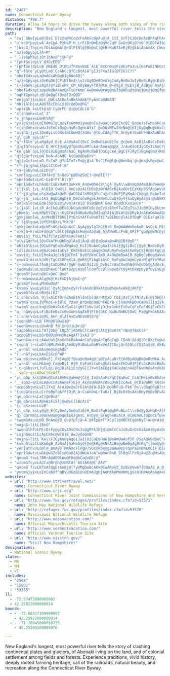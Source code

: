 ```yaml
---
id: "2487"
name: Connecticut River Byway
distance: "498.7"
duration: Allow 14 hours to drive the byway along both sides of the river.
description: "New England's longest, most powerful river tells the story of clashing continental plates and glaciers, of Abenaki living on the land, and of colonial settlement among fields and forests. Experience traditions, vivid history, deeply rooted farming heritage, call of the railroads, natural beauty, and recreation along the Connecticut River Byway."
path:
  - "cw|`Gbw}yLe@|BsC`D]z@a@hCc@zFeAbGc@pAu@jA_ItI_GrF}CzBcDpAcDhAqFhAoAf@sB~AmGhGcBpAcBr@cD|@qEzAy@LkABkHeAgEc@oCGaBJuCj@iBr@gHfEiOtLeAjAi@x@c@lAYrBIzA]zQKzOKfA]lAeAjBeAx@sA\\oIf@uC`AmDBwBZ_FjAwE`B_ARy@HcAImEu@cHq@uIuAcA@sI~@_AAwAWsFmCoLsGiAy@yDaEc@k@y@yAyBgFm@mBoF{T}@{CiCmFcDsFgA_CWy@s@{Ce@eD{Fof@o@cDo@uB}B{EiCwCaHuEmDkBsC{@}C_@mHMyTKuFk@uB?gJx@mEr@{HdB{FnC{@PgF^sHdAmAl@o@j@}@pAyBvDYr@QpA{BhWu@l\\ap@n@uLhAk\\vEoA?iAYy@k@i@q@iEoHaBsAg_@aJwDwAcAS}j@eEyDG}DRoCXqEpAaIjC}EbAsCVwC@iFM{Go@gKeB{LwAyEiAqBw@iC_BcDmCaCKe@a@cDyDsAy@uA_@yAWaGIo@OmCoAgHyEcBwAo@aAi@eBYaEo@mC_MiUsAeDaA{AkH{HeAk@m@QeKmAm]{I}Ag@sBwB_@s@iC{Gy@_BY[o@c@wA[kCFqE^cDd@sD`A}DdBcBxAiF~FqDfCiCzBuPpTwBdCwHdGwGfCcElAwCl@uB\\kCFcWgCwM_EmAO_B@mBj@kK`F_BlAkGdGyj@`d@}AjAuAr@u]fGoBRcPs@wLyAwDs@w]aKya@uJiOwF_MoFoCwA{^sT}AmAcH}GcBiA}E}BqA{@iJyIgCaBiSgLySwPm@k@{@gAi@wAU{AYgGWmBuCeM_@oAc@cAiFsFcDuEy@w@aEoCkGmAqAcAgHqI}@mBUeASmEiAaOOeBi@{BiCyFwBaEuBgC{EmE{@yA_BeEm@eA_As@_B_@eLy@y@MqCs@y@_@_CcBgHuGy@e@oBo@mDWoAPyA`@wAL_CMmCe@eAs@iCaDaD_B}@y@k@eAcCaG_AaAiQaJYq@FmAjCaNyBFuX~B{CMcCe@oOmHuIoJo@a@eA_@mCc@aBg@aGmFqDgCcBi@mCa@gCs@wAq@iKcHsGsBiKyEuBs@kD_A}LsA}C}@cF{C{LoIwOsIcJsDwFwA_A_@y@s@cEsFmAmAqL}ImDaDiC_DqCeEgB_CgDgC_Q{KcOmLcF{C}EyBoEyA_Jq@qFHmBQe@Wk@g@gD{FoAqA}@e@iAS}DUmByDWSmATaH|B}FrAqGsI_A_CsBgF}EmK}AuEsCsG}D{EoEgGgEyGcEiHeCyFaCsDy@eAiC{ByByAkW_N}CgAeB_@eNaBcV_Cor@{Ce\\cB{Ac@kBiAaBuA{HaI}CqBaK_DcGsAqI{AcKsDaLeG}G{BoCQuJ^oCEwHiA{n@qCsCe@}QyF{Ba@aCQqJj@aCGeBe@}EwCiBs@cBe@cBUmEIgGTsEI{T{EkD]gFMci@MqEXqI~AwDf@eDPqF@sH[iB?eLdAiCFkBAoEi@wDgAaGgCsJqAyOmEwGsBqFmBoc@uPw\\iL}F}AmAo@wFeFeDsB_HmD}HmCqL_CeNaAcDDaFz@uALwBGyBq@mAu@a@]wCiD[NwBb@mHlAuJlAiCr@mIrDu@p@cIfJ"
  - "o`xcGfpeyLwA`AsCpA_PzHaP`H_LrFiBr@mEz@qVdJqM`Go@r@Kj@?x@`@lDDfAIb@_@r@eAr@cATyAn@yC`Ci@r@_@fAi@r@yAhAwDfBmGxDcBxAi@`AYdAeArBs@z@u@~A}AlB{@d@wBp@}ErAiCd@e@CwDgA_BO{BB{@NsAZwBv@gKbFiCvAsDdDyEpE_LjLaIzHkBlAuE~AuJ~E_BhBsC`FcAj@u@VeHl@uBd@gFfBo@Dq@?q@_@sBg@yBIc@J}@h@e@f@_ChEm@v@kAfAsAv@gGnCs@PuE`C{DdAoBr@wEr@yCNmAEmCc@mFe@EmBIwOQsCg@kDu@mCcA?iDSaFaByAMgGr@gHNgAd@g@x@yDpC}A^}CE{Dk@wHq@WB}Af@wAX_@PeAz@oAVcGY_Cs@}@KuBK_HDqGlAgBJoIJoCMaA@wCr@eCx@aE|@iBRiDIqBHoCx@yBZgFVsB]mDyAcCo@gGYiE_Ay@?mBd@_Bz@o@P{KlAqId@}FYwAYuIUm@@o@FM@y@T}CRcCDwFQkB`AqAX{O[sEZkJ\\_AEmEXqEv@kKhEuAb@mEFmAGcCk@sB}@yEoD}DyDsT{M_Bu@sBq@kDm@cNqA_JmBsEwAgI[m@MsEkCcDqAuCo@{BWiBFqJdC_CJ}KeAgIBqKRmHq@oS{GkHsBmFmBwMaJmFeDwBeA_SiDuJ}BsF{A]Wg@y@oH}OsFqEmAmCe@m@mBe@}HaDmE[cAu@m@u@[s@yBsBiA_C]e@eBaBwAcAiG}CeK_GcCgAsGcB}@g@iAmA}GwDkKaIsBm@eB@}A_@oC_Ae@IgCe@aDQ}Ba@i@E[@q@Lc@Ne@b@c@\\YV[V_BlA[TmAx@w@d@q@\\}@NcBL_ADuB@eBX}@DiCMcBCiBGuFc@aAKiAMc@EuBSyACk@HeD~@gBReBKuIaAsCe@wHiB_Bi@_LwBmKgC}C_@_D]yBWg@UiAc@iA[kAWkAQ_@Kc@M_A[o@Qo@QUKiA[cA_@s@UOEWE{@Yq@c@w@m@]e@o@w@g@y@Sw@c@s@q@cAk@i@eAo@cBkAeAu@{@i@kAy@]Wu@k@w@k@o@_@q@Y}@UWIc@O}@Sk@UkA]_Cs@mBg@_DeAIEq@Ss@Qk@Ms@E{@IqAE{@DqADyA?k@@oBCcBAe@?WBQCg@AaBEmBOu@ScBYwBWsC]eAK[C_Fo@uAQq@KkASsAUSGqBGILO\\IXKd@]bBGXm@vBk@vB_@`Aa@~@u@x@k@NaBBa@A_@@_@Fo@N[DUJ}@f@o@ZcBh@eAf@i@^g@h@g@t@]p@Wv@Qn@IZcArBOXYd@a@\\]Ha@?y@Cg@Ag@Be@Ly@\\s@d@y@j@mAfA_Aj@eAn@q@`@S^Cd@Fz@@\\Dj@Dn@B^Cp@Er@I\\K^]nA[t@Wt@m@|@SL_An@g@d@QXSh@IXC\\@`@A^CPENM\\Kx@CJ[^[l@q@Ru@H}@Ei@KgDwAsAi@{Ak@uA_@oA[oAYa@G_@EUGw@O_@IeAOyAYaAUo@Ia@EsAGQ?[E_AIu@Sk@KeAKgA[{Ai@oBo@mEmCiAqAoLeRcGsIoAqA{MiL}CsEsAgC{AaDwCmHs@yAgByA_Bg@iAOmKMsAK]Oq@Uu@Yw@a@WS[SYQaAq@wCsB_Aw@i@_@}@o@o@c@e@[m@k@g@SUMg@Qu@KyFk@qD_@_@CyBOuEg@YMaD]{Ck@mCWiCLsA^}Ar@wI|DyFhCuAl@sFpC_GnBsBXwCPqMXwU`AoWd@kAAiBW}@UaA[}Aq@}As@uB}AyFaD}@WuASkAIM?il@|DwB^SBwCr@k@JmNhDoGfBwD~A_CrA{DrC_SnQgG`FiE|ByA`@eEl@iBFsBGsC[iBe@}CkAm]uO_MeFcEuBaHyEsE_EkMeKaHkGqJmH}BuBeLgJcGgC}D_AwGm@iR_C"
  - "}bxcGjfhyLeLfOiAx@mAl@eOlF{Nl@}Bb@uC|@kR~HaBfAeBjB}@lAiAbAmAX_CWwA?cA^q@`@]h@oCtE}@fAmI`G}FpHeBdBqBhAkIdBoAd@iAr@cAfAqItLcG`JwZvg@qJnSm@zB_ArGQfD?rBFrBj@xEDz@ElBa@pIU`C}A`Jq@zEW|DEpEPlKRpEhAdPEpAo@lC_@r@]^g@R{AbAiE|DqCvB_AjAyAzBoAd@oAXmCRO\\sBzBaD`CoDvAgF~AkSvEyMdBwE~@mYzHyAJ_PnQiAdBiBfEmBjD_A`AkDlCoBfC}EtH_EdEaIfD{GdDoA^sJzAaNfEiF~BwCdByEdDyCzAwBp@}G~A}CfAsBjAiBtAiElE}CxDcA~@iAl@wG~BaEfB{DvBwFtEsBx@}HpCmEz@cNpDcBRiEK}ASi@WeAaAcC{EcAcAsAY}BPsBfAyXnTqHdEeA`A}ArBcAz@oAn@yBl@sC`BiAd@sAXiC\\sB@o@Qy@m@m@mA{C{IiBsEm@{@mAw@uA]sA?uNvA_MzCmE|@cD`@i@PqGnG}ErFmHxFqDzCeFpCcCx@YR_@l@Cd@c@d@_Dl@_Aj@}ErBuIrCcDfCaBFaBSqIsDiToHsImCeImBi@EgA@iDp@wMdD_F@qARo@RmUpNmC`AoBR}ADcEWmE{@sF_BkG{BmQcFcDmBaAsACi@UWYCUNqFgDsBu@wHwDwGsDoM{IyAw@iBs@}Em@uM_@u_@D_BIaBU{Ai@yAu@_As@sAyAwEwGcF}FiA_B}@kBoGwPw@yAsAeBqJsJiAu@yB_AoA}@_LoKa@UsAQsD@e[v@aE^aHlAqEdAkCXuAG}AYoQqFsHgB}AQaHuAgIkAyEg@wFU}d@pAid@dBiBLkGdAiDF}BScDaAsBeAaGaEqBkAmPeGyCsAkEaC_FoDoE_EgCmC{DgFuBeDqKwSy@mAmAqAmBsAoCkAsBe@oQu@_PkBcDFsAMmBs@kJoHiGyJo@_BImBH_DEgBq@aEq@}AeAaAaGsCoGsDgA_Ay@_AmCyE}DqJqDsFiBkBkKaJsFuFiAwAaBgDkCwIwCsGyCyIw@sAk@k@qEiBgL}GuHwHgB_E}BkDi@cAwCwHUgBOkB?uArAyI~BoLhAuCjHyLhBmDd@eBNoBBkAYgBYc@mVg\\uAwAkGiFiBkAaM{F{ByAuE{DiAq@iAc@oDMaBPcCx@aI~DiAXeOq@wGdAmG?}BSyBq@_Dm@oJe@{q@oH{JkBaIyB}BWoMg@qASaDkAoASsAE}FRyCI}AQeAQuEeBkBa@oDg@{DSsACi@DiAp@iDhD}AlByCpGy@rAoBrAwCrAmFx@mFRcDQqIaA}BGqEFyF~@}AEaAe@gA_AcT}VeAs@iAg@sC_@qA_@aBsAkNmPi\\e_@k`@_e@ix@_~@"
  - "az}eGpyayL}A~M"
  - "_}}eGphbyLiDt]bAx@^j@H`@"
  - "{phfGn|dyLV`@fGzEDB"
  - "{phfGn|dyLuB`@mEdB_DtBqJfFmGvBaE`AiE`BcCn@u@Fi@EsPaIuL{GaPuEiNkGcS{@mD]sC_@eb@cJ}Fs@q[_C_C]qEkA}e@cPcEgAgEs@aFg@wJ]mD?yDf@aSjDgBLmCUaNyEqPgF{DeBaFmDsCaCeL_NcD{CqDgCuDqB{E_Ba^{EmJqBcCoAsEkEwAaAoRmHeM_E_DSkKDmDSqBY{Bk@{J_EwAUiCK_CR{HxAkt@nJ{CVyC?kr@{K"
  - "qf~fGte`yLy@tLe@`CcAbCcBfCcBtA{A^gIJiFKaZ{G{@F}GlC??"
  - "ohefGdxayLa@mAGsAh@gKIgBWcAB["
  - "az}eGpyayLiQeBqDK{CPiNfBeA\\uJzAgBDeEQmAYgCmAyBeBmJwIyBeBiBy@sBi@sBSsJSe[yAoP_@gE?sTj@wEXmAPyATiElA}GdCw@XcA\\aA^e@P{DjAuBhA_BpAsAzA"
  - "{~}eGnkcyLsAgA}@YiB]oM?_CM_AQyBHyFfD}@tA_@~@SjA_@zEYjB_AdBy@`AyAj@gG`AsDPcBM_MiC{AUmAIoANmGrBuBXmFFuDg@wGqCcB{@oA_AcBm@}BSmPI{@MeDgAeCeBsFaKyAyBsCsBcD_ByBUsBIcEaAaFPiB[wFaBsBMoBx@}BxA_AdA_@f@mBrEiBnDy@bAyDfD}E~BaBfAiD~CkJtJ_EfJmAzBwBxEiA`BcKxESBiFzBsIdE"
  - "ohefGdxayLs@p@k@bAkAzBKTs@rAm@`Aw@nAw@rAg@n@]b@ORu@t@u@j@s@j@q@f@g@`@wF|BaGdBmRfEwElA{DnAs@VyBp@sAPi@Cm@GiBk@m@AmBLqAv@mIhM}@lBcB~G[|AWdCClBVxAvAzETv@\\|@"
  - "ughfGpdeyLz@t@x@gCf@y@lDzQ@D"
  - "ee|gGf}{xLWvC_@dCsAtDoAnBkAhAmEfFyAvCa@dBAN"
  - "mhliGlbjxLA@OfBcCbGi@|Bc@dDe@hG"
  - "wpliGh_kxLEt@i@`Cy@rFU`@i@pC@LiA`G"
  - "c{ihGnhxxLoC`J"
  - "s_jhGpsxxLkHhVA@"
  - "yx|gGja}xLqEb@mG]gCg@yTsGmWmIyHeBu[uJwGaCcBSgEKcB[_Bo@eJsFwMaGkCaBiDgCyAy@_Bc@cBGaFLqGVaBRgHxAuMrF}A`@cBPeBEcBQ_MuB_Bg@{DkB{DmA_E}AaQuEoK_AsLmBwELeJ_AgGeAaHoBkCSwAFyDdBsGjBwARwACcIoCmDe@cBs@_B}@gDgDoEaGmAaAwAk@aOaDyCkBuBcA"
  - "c{ihGnhxxLwHaJiEoCiBy@uHyBcQgHeAYiC_@aDQaMEwJHeNx@{HI}Gy@qBe@kHaCoIkD}B[uADgAT_Ah@_At@sAlBeP`\\yArBmCxCcDnCyAbAiB`A}BdAwl@bQs@L_DDgD_@}D{Aad@gXyAsA}@yAi@sAm@gCIeBAmAJ{C~AoPLqDE_DImAUsBm@sC}AcE_Xkk@wCiFsD_G{O}UqCeDsDoCeJ}EwL}GqJ_FoRgLmB{@aFyA}ZuGuF_BuF}BsScKwFkBoB_@cFm@oNyB{Ge@aL\\}Gd@sEn@gEdAsFlBsNdGkObGkKpBw@XmAj@iDxCeBt@kIdCy@@eAIcDqAaBgAuAyAiBeCeAuCiDuNw@cBYUaBkAgCaAy@QuMsAmBk@iBgAqHeH}GaHy@eA_BuCmEgJwCmDkFaFkA}@gGaDmDgCsEeEyAaBsAwB_A}BqEaV_AaEsAmEeA}AwF{DaBs@_AMoB?sD^sDz@oPzGs@TyCXmTt@gJl@_Xh@qG@cN_@_BK_ASsBy@{GiE{^sVgBaByDsEkMgNcEoDiBeAkWaL_BmAmHuHiAy@aAe@gEsAq@_@o@e@sEiHy@}@_Bv@_B`@_KfBgCT{FK"
  - "aijhG|jyxL}DoByLsCoRsImCUwHQ{XdAo`@tEuCdAgTfK_Ar@yElEwEhFmBxAuBhAc@`@]j@a@jBCnDEx@Or@y@vAgBhB{AjCcAfCy@xCoAxC{MnReAdAkAx@uBz@_KdA{GtBgCj@mRrAsBA}Bq@wH{DwHkE}DmCuLiJuA]sAAkIzByBnAoNhNmC`DoAr@oDjAaDf@uEJkDGuA_@wAw@cIuGmBmAiBi@wEg@_AYe@k@wBcFo@}@eAs@uFsAo@gAi@cBiBod@a@_D}@yCyAaCkF_GiA_AgM{HsA_@cC_@qYsCos@VgCLkL`BiDDyBYsDmAyC_CaHiJ}BcBqAa@aCK}FXcCDmTy@iDWsAa@c@_@eBmBwDyCcAgAcGgKwFyKaLwQmC{E{GgOeGiKgAqCiAuEsDiZYoBi@eBiA_B{CeDcR_]}AsBiAeAsBiAiA[qBIeUtBkIGoFk@wARiC|@sBHyB]yFwCkCk@uAGcB^aHlC_@DsA?mDk@uAJeEz@eBTuMn@cJvAkIzBq@HuBCcH_@yAm@{B_B{As@_Bc@yYwFsRsEmAe@kEyCqGgD_Be@gEw@cBMkPk@aHGmDSkAQuG{BaJ_GyDmB}Ak@kN}Cu@w@i@y@SeAIgAV{CpAgJL}CHiMMmBDMKqAo@aCw@cBeBmB_XiQ}@aA}AmCo@_Bs@aD_@_EE_FPuHVmDh@sDRk@jAuCrAkCc@sAwDiTi@y@"
  - "gl`gGh_ayLcA^"
  - "qf~fGte`yLaHgAyU_EcE_AaDyAoC{BcC_DmBwDiAoD}Ie_@c@eA_AsD}AsDcCiEmEyFqo@sq@iC_CiBmAqEuBmD}@}B_@ujAeL}Do@_DaAwCwAgBoA{g@kc@{UcTcWkWyBgBqBiAeBo@eEk@mqAmKyDm@qFaBmDeBoD}B_]yTah@k`@qBmAwB}@{p@iPyBqAaF}D_BeAw|@i^aJaEo@k@y@}AoPgn@cAmBsEcHcT{ZYq@sDaC}SmJmIyC]WHyAYSQJCPKhAJd@eAbBiAtAwExFi@~@St@c@jDQpCObEB`GGv@yCnJcA`EoBdK_@dAk@r@yL`KsFbDqB~@u@DsE{@aHy@uBOaDBaCFaL~AkAj@s@`AcApC{AtGqCnOo@pEy@jHi@|FiAbQsA|Ke@xIIlD?xAX`HD`FU~FsAnReBxXa@jEkAtISlCOlFUfDs@`GoApD_A`BcApAsBxAmLxF{ChBe@d@"
  - "g}gfGfseyLuG`D_HrC{@x@y@f@aUhLmMrLkA~AeAx@q@X_JrAuKSoEJyGXyIzAoC?gCi@aAc@wHaFgCy@kWmDsEQ_O?iCRuQdE{\\lGcCV}D?wBL}Bz@{@p@UQs@M_@@qGrDsD|A_Cn@s@D}@I_@O_Au@oDsGcAkCm@_CUuBEuMi@yISaCo@kBkBaCaAq@uQiE_BIqDa@cDDuNfBcClAuMdKsAf@eALqIaAaBa@eG_E{C_ByEyAiO_D_OaCaEYaBDcBRaG`BqNdAyBl@wG~B_BXe^vAaEh@}DdA_BJcBYyAs@oAwAs@mAYmAY_DHuD^kBv@aCxBsF`@sBLkDYgDc@gBiBgFsD_IcAaBaF_GeDgG_@e@cA_AyAo@}BKcHv@kKNaBRcHdCgHp@_CC_G{@uAEuAJ}B`@kE~AyF~AqI`BwF|AyDl@uED_Gm@}BEoCJ}Dl@aDRqBEwAMsDw@qAg@iKeG}Bu@oAKsA?oARqH`C}Cn@oALaDDiCOsBi@oB}@mDsCgFmDkASaCLy@oDm@eBqE{ImAmDS}AOqGx@}Ez@{B|@sAxAyApAs@jCe@tJy@nA_@|CqA"
  - "kn`gGh`ayL}@}Di@iBg@sAsAaC_AgAmRcNaD}DoCgCeA_BgC{F}AyC}@qAq@a@}KmDoJsDiDkBcFiDmDsBkDqA}Be@{BSkDGgDXgLtAiDP}F@k\\aB_CU{FuA_DmAaE{BgNgJaEqDs@u@yCkEkLeT_AqAo@k@sCaAaHQsB_@yA{@yPgNmAy@eIaAmAk@uBmBmAq@{Bi@uAKiDFcDl@iIxC}MdGqBrAoDdD}HpLmAvAuHzF{C`B{B~@gMrCgGdEa]bSgClA{C^cCAqCc@kCmA{BaBkIsIgKaKiAy@yBeAiCk@cCGerA`AcGNqEf@oMfDyD~AyAjA_BxBgAzBWz@c@nB}AhLq@lDwAjCsAtAgCxAaAXcBP_RWqWh@eEf@uWtE_BRcBBcBMkW}EyDiAyAw@gDgCuCsDmR{ZuEiHqAyAqAmAyAaAuEeAsGwD}Au@cB_@qHi@cEIiECcE\\gE`@oQfCcB^cCv@cJfBaGfB"
  - "qj{gGrfzxLoN`NoA~AcAdB_AtCm@dDaBnV"
  - "qj{gGrfzxLmD_EcCoB_@?cATmIrEm@j@iA`BsC|Fo@l@e@NeHAq`@s@oa@sBgx@wC_DSqL{BkNmB_L_DcBQyDGgEk@aH{BkJ}BuAEwDT{Ik@wIkAgHuAqIqDyC{@{F_AwIk@kGaBoB]iAF}E|AcFrCcDp@}ALmJIqj@gAsA[eA_AcCkFmA{De@s@m@c@oCmAmExBcAVk@?gAQyBu@gH}C}CyB"
  - "{f~jG|ghwL}ApCcCtDeF|E"
  - "cu~jGbyhwLcEzD?@"
  - "synlGzpuvLCXHfAr@`B~DdG^p@Bh@SdC?~@n@lE??"
  - "epnlGdwtvLmC~GiB~FY`B[rD"
  - "epnlGdwtvLhAaBrCsBxQaKtQuHxA_An@w@hA{B\\gA`@yA\\wBn@qOdAmQJGPeAe@e@}@sAUm@i@yBqGiu@YaC{@wEqDgKyD}HsAyFo@wBgIqNi@kAc@iBIw@EgCCsGr@}OEeCY_CeAuFkJqb@}@sGOuBUmG?qG~@aj@AcCIiCYwDy@qEi@{BoAqDwA{C}FyHu@yA}D}M_AgBwF_JcAkAc@Yi@S_HmAaBKyDG}E_AsAKmIx@eIjBuA?cAm@"
  - "i{jkGl_}vL_AlD{@`Cw@jJ_@nCs@zA{CbDc@z@YdASrBiAvOOrEEzKOpBSfAqGnVuBnHaIrVyAhEwCnH_@pAU~AKrCChMNrBn@fFEpAYlB?f@TxH"
  - "{f~jG|ghwLoSyXw@wAk@eB_@aCGkA?eMOkDYuCu@cDiBoF}EyMqAcCk@q@_BgAeIaE}NaLuFeFqMwMwBcBsBaAcFeBsASoBEi@@}GbBcBD}FOsADsUdD}FBaGTwUmA}Ba@s[yN}@k@o@i@eA}AaHoLeMcSyCaEyCkDyOuMuMmMsBcAcA]oAWcEY{By@{A}AmEcHiBwDwCmMqBaLuD}Xu@aE}@yCeAyBcA{AeAcAwAy@uRsFeGuByEmCaImF"
  - "g{~jG`_iwLcIkS_BqDqBgD{B_DmCoCwHgGkJeNeCuCwQ}OyV{SaDyByAs@ar@aNkKkAsKg@_HsAcBMgE@qK~@cBFmHBiBCcBO}DcAuL}FcG]qDo@eSmI_B_@cBMum@_CuN}@cB?iEPcPlAcBRaKvBoUtHe^nMc@BgI|B"
  - "omlkGlocwLEdA]d@{Bz@iAv@}ArBiB`Di@dBmA`Ge@`Bc@dCKx@i@|K"
  - "i{jkGl_}vLiB_AcCk@u@EkBJkCp@cNbFkBj@qEv@sBRcFFwIEqIYaJJoBM{HyBkLmCgHgCsO}E}tAgd@kVyHcSuFeM{DiDQqGl@u@ViPzHaAZmANyB?oJmBgHi@wFmAkD{AeUmMqc@}WuLaIgG{Fs@]mCEiBSyDaBmAy@sCeC{JwJmEwCgDgAeVsF}C_A}CeAsYoM}CaAcUeF}Ca@aESe@OmGU{Dw@qAm@cByAiByBqA{CuF{T}@mByCgE{@sB{@kDiCcOcFcWcAyB_AeA}BiAmAWyDMy@KaHaDyBsB}FeJcAkA{AoA{I_GkAa@qASmHQaF{BoAWyACsBTmOtCiBReDEyAYwB?{J{@m\\}BiBAwAPmGlBqD`B{CxBkGlHuArBo@xAcB~FaGvMwD`MuArDeBfD{BlCeB|AsAt@eRlIaDfAoC^y@?sAE}Da@gFaAy@[}EgCuMsDcCaAuA_AgBqB{N_RcByAyBeAy@WmAOcIOsB[y@]_PcL}C[eAL}BrAyBt@}AbAe@L}C@oANaL~C{L`FaGzCcAr@aMrKwX|Is@AkEwCkBm@{Dg@g@FyAj@]?mFg@_B]"
  - "ybmkGj`ewLkMpEYZq\\~KyBfAiBdBwAzBgDdIq@tA}AjBiAr@i@RyAJoAEaOmAuAQg@SiAs@wAmAiG{GmE_FcBmC[kA]aCIsBHkFEaBOmBs@}CkAcCs^ec@eLaOqLgNiA_AsBgA}Bm@kE}@wBu@sBgAiC_C}AsBsAeCuKuXqAcC_AkAgAaAq[{UgI{FsC_BqI_D{XaIiPgFcKeFqWcLkRoKwCmBgCgCuBeDaB{DeDsKaBmEqAeCwBmCwEyDyUiQsCaBoAk@sAYqMsA{GqAuBaAwEsDcAaAy@sAsEsJaGaKwDyFyGuIkHaIsDuFyGsFuBiAcIuCiA_@sAGiMfAuU~De@DmAQoA}@]c@oDsGiJaNiF{IyCsDsBsAi@Q}Ie@m@GyAq@qGqKaA_AmAk@wFeAaD_AoAMiD?yNZyAJiARmAp@aA`Aw@rAeBxDsBfDcBjBoEfEmBvAoClAaXnJmAj@wKbHmAj@wFvA{BJwAOsA_@gTcIyFmAwIiAkZ{A_C_@yBs@mAq@iBsAkJuIgHeH{NqM{KoKyDeDkCgB{CwAaD{@}B_@sV_DgDQeDVuJ~A_CLeLPu\\fDqA`@{DjCaHzG"
  - "gykjGnnlwL_AzMHdDTfBhE|PtEnStAfFvDnUTtC?xBEh@c@lAiDfDqM`O}ExFqAlB_@rAG~@d@hD`A|E"
  - "y`ljGtgqwL|@fERtBXzL?hK?D"
  - "gykjGnnlwLx@cNEsAOcAc@uAcC_AyAy@yIgIkG{HsB_Do@mAWWoBoAuB_AsCcA_M{CoAk@sG{EqBkAgBaB}@g@kB_@}Fq@yAk@cEoBs@K}CG_Eu@sAIqBDqAb@eLdIiC`BcFfEkHjE_DxB{G`CcCjA{TvMk@n@e@z@iBlGm@jAm@f@q@^mBXsDWu@HmAl@cG`E}Af@sAHyDKiKg@c[wBgK_Aq_@m@qFAqFLmc@xBqOf@yd@YmAGiCk@yCsAcc@oXsAa@}Jq@mAKuAe@kHwEwEeCqJsDeIgCuAm@gLyJgK}LmJmMmP{S"
  - "m}kjG~krwLmFd@qA^uGlC{BVgEScHw@mAa@aB_A}AWwALcFvB_AR}F^gb@p@wNc@yQv@}TLgMA}Bo@mCiBgCsCuDmFk@yAm@}BSiBSmFKWu@YuK|AmW|C}Dv@yAl@sAr@iAbAcCtCiCpCsA~@wAr@{Af@gEx@mEj@qA?qAWyAm@c]mOiJmEiDoBuKkHod@}[yM{J_B{AcAs@iAe@qAYuAKuABmCXeEt@qGxB_B\\eBHoEGyCg@yAe@wAs@oAy@sMeK{AaAqJaFkXuSoDaDy@qAo@yAcD}Ji@qA}EoI_DgHuU{l@mJuUsNw^{CoH}KcY"
  - "esviGj_fxLLfNIfC}AzZOhAsAvFkAjI"
  - "o{viGdchxL}@vGkAfMu@bDg@lAs@|Au@~@}@z@oAx@oAh@}Bf@gD^"
  - "mhliGlbjxL{DIwGYqEa@cAWqAs@_KsI}BuAeCgAaIkCkJ{@gIiBcC{@yB_BaDsDyB_BiOmHaGaEaKiGoB}Bo@eAgCaFiBaCcHgG_CqAgA[ePkBaF_@{OdAeA@_BG_IgB}WeHgMuF}Ag@cYmFwCc@uIXmCAeTgBgEI"
  - "ixliGxzkxLe@AoCeAaIaEyE_EkDkDaEiCqAq@kDmAuRyFwGyA{KeByCS}Bm@sFgCqDwCiAu@_MeGu@Yk@EaFV}YCi@^qBvD_@TyDr@mAp@_AlAuDfJaDrFgGtMm@~AgEhOgArCcAjAoAl@sAJo@Eyd@aHkHw@{Ky@iBa@sAs@uL_I{FaDeD}BcDuCcAmAoByDoFmIwC}FiAkBcAkAiA{@wGyCiA}@}@mA_A{D"
  - "esviGj_fxLU{HoAaJgCcN{@{FmT`DyBf@YmC]mB_AkDu@mBwA{B_BgBqCyBeg@aVwCoB_A}ABe@MYWGWLm@_@WAeEkDoBgAg[aNcS}H_C}A_BmBaCsFaK_^{BiHqFeNoJkUwIuUcCaFeDeGaB}Du@kCo@{CcMmm@e@eB}A_EyBmE}@oAkUq[yBsEq@mBeA_FmGkd@UuCy@oSc@uHw@yH{@gFeAsDi@sAsBuDwCeE{\\e]iEaFmf@_n@yBaDuB_Es^it@mCsEuAgBmCgCsCqByCyA{\\qNiHgDqEsCyJsHoWeNuYoQyDuBkLeFkn@}VkI}DaOyJ}EkDeA}@qAqAiB_CmGmJ}BgE"
  - "evwiG|mixLkJdB[TgCXiDPqKlA_@mBS{E}AgOiAsC_EoFqAkCm@mCyAiM]qFYeYRwOMsB_@yAYq@cEyGqAgC}A_CiAu@uFwByCkByE}DgFmF_DmEgU__@cBqBsC{BcEcC}GgCmAu@sC}BsDgDaAmAw@_BcA{Ci@kDMsBWqZm@aFiAuEyQen@wB{FoDsKiEaKkIcPsBmDiB{Do@eB}DmNwDwOiAeCeEsE{AcCgA_DiFsSiAwC_B_CiA}@sAm@_D_A_b@aJwBaAeAcAyAaCuEaMaBaEsCyEkE{EoPaMaBsB}@yAiAmCsAqEcDiLgEkQoAqEiAuCgDmG_DeEwDaDmCeBmGeC}Do@gEYmKScE@aEl@}D|@_En@_JBiBWcEaAmDmBuCeCiCaEcGoK{BcDaD{BiOmIyF{DaNgKgHeDicAkb@uEcBmAK}CFyCX"
  - "{~rmGvqwuLfAoBjCaDp@kAr@gB`@uBlAsIz@_DvGsJvAaCXw@hB{Hn@oDb@gAdAsEf@kAjA_B"
  - "swqmGdauuLx@zBhAvD^lBRtB@pCAx@]lCo@fCcBlFGp@qFtOyAtDkBpDyBfDyExEgD~BoD|A}Ah@oD~@"
  - "gcsmGf|wuLn@kCx@mC`@u@"
  - "{~rmGvqwuLACg@k@[KsFxD}Aj@wI~@"
  - "gcsmGf|wuLyMnDwDnA"
  - "kvsmG`ywuLy@JsC`@yAj@mAx@yFrFsAn@cBXkAt@u@h@eAxAk@jAKf@"
  - "ywsmGfdxuLoBn@i[hJ"
  - "i|cnGrvdvL`Oj[xAlDfBrFdAnEtAlInCb[dArHt@xD`CbIjAzCjGfN|AvE|@|Db@lClAvJn@tDrAlF|@dCjBhEvBjDhC`DvJnJlFdGlEnG`EtHhDvIrCnJlBtIhAnHfBpNnBdIlBfGnCrGnBfDbA|AnPpTtBfDbBdD|@`CxBdIn@zDFx@?xAKvAQnASp@k@dAm@r@sCxBaIfE}JnGmA^sABk@OkEuBi@Kk@JYJq@r@g@lB]hC"
  - "swtmG`qxuL{BfKoC~HiBlE_Pza@_BrDmBpDaDnFeBrB_C|@s@NkBDoCe@a]{IgIyA_BEaAJ_Cp@yStMmDlBaMrFqD~BoDtCeDlDyJlM}B`EwCtH_IfW}@`Co@lAwBdDaAlAwCfCsAx@yAr@}DjAgE^eB?gEa@}e@wGgK{@cEGkMFeTrA{Dl@cBl@}BpAmDpCaq@xq@cApA}@vAq@zA}BzGo@|Au@rAeAlAmA`AyAp@iEl@sKBoEZ{FpAcC`By@dAcCzEs@jBwAnFg@jICzDFtFGrBE|Aw@vG[pBq@dCyEnJ{AtDi@dBiA~G_AzH"
  - "swtmG`qxuLkn@zQeHxBcGzBuG|CqNfIoNvJaGjD{MzGmHtEsDvCqFzEqFdG{EvGkEdH}BnEcCpFqH|R}F|QsAxCuCrE}BxBuCrBkDrAyCp@aCRuB?iE_@e\\{Guj@eKgJmBcFu@wFe@}DEsGFgERcGj@cEr@oHdBwEzAoHhDaE|BqG|EiBlB_CzCgBfCmCvEoBhEsCxHs@fCuCzIaCxFoCnFsBjDmDfFm[ja@mBrCyBzEcArCwAfGk@pEQnDKxDLdGThDh@vDrA`GhA`DzGtN"
  - "w_`nGnyqvLcFiBcEeBsCsBwGoHsAqAkM{F[E{GkC_NuBuNmBU}DmC_Pi@gFkGkkAAgAx@mj@HcP?eDSuLQuHO_C_@wBm@mBmA_CeBiBmBkA_A_@cOsBs@[eAw@eBqByA{Cs@mBy@aFi@mEQmCaA{S?mQKwCc@iCwB}JOkBBaFKU"
  - "i|cnGrvdvLs@dG_AnF_@lA}AxCwNbVmBtB?@"
  - "{sqnGbh~sLB`FMn@Ul@w@|@"
  - "swqnGvuzsLc@xAhB`f@`@nOJjLBri@"
  - "sapoGhaxsLLfATjDb@`LNpA^jAbAbClCxBr@lAt@jDxAtK^rBn@fBxClF"
  - "ucpoGhjwsLbBrBd@z@Hn@KzAgAfFIxAJ`B"
  - "swqnGvuzsLcAAwUaS{KoGoBkBaAmAeCaFy@qAeCgBqCq@_CDoN~@id@lDiDXcEv@wDnAuCbBkCtBaB~A_I|J}ArAy@h@iA^cCNyD[sKwA{]{DoE_AcFgCmQcOiBkAyAm@eCg@mPcCsBAsBT_Br@cEvBmIlFaGzF_K`N_ClCy@f@cBv@wSbH_DpAgCxB{D~E}B`BcCVs@EuBq@qCuAoAeAkDeEmAaC{BmHs@yDe@{FmBaR[uDi@aUyBeYyCkW"
  - "svqnG`t~sLwD?cBMcAWsDyAeAUyMiBwLoDoBYwVeA}CDsjArG}DLcCQ}Aa@cB_AkBgA_A}@eAaBeEoKuAqBcKmIiUiO}CgBcCy@kOmEkG}AsEm@wFEoCSuPeEeBYw@Ay@Fy@Vm@`@}AdBm@xAg@jBUfBc@zHUxBy@lCo@~@y@x@cC~A_A~@}C`FcCzF}CfDiUpb@}@dBeB~E]l@[Zo@XwAHiMc@eAIeBe@cCeBgIsIsAy@{DaA{@k@]a@oDeGgHcNsAwCe@oCsAu[iBg^C_DzB}^xFefAtA_VBkAYg@k@_@"
  - "_w~nGl`wsLmAx@e@x@gAdE"
  - "{|~nGfjwsLkAvESXc@^WP"
  - "wa_oGjswsLmBDuE]_FX}Ag@}f@ea@cBoAq@[y@IyALuNrE{GdByA@gBk@oRcMkA_Ac@m@_@s@YeAe@sE_@yBgC_G]a@eAs@u@SiAEeBFuBXsJv@k@L}@r@cElFaB~CaBlEm@fCS~AS`GA`CSpAg@dAoCxBa@tAw@xFe@lA_Ar@gI~DqJlGqJdIiAn@s@PiAJsBWkHgBuAs@_BeA_Ay@eGiJo@]cAWu@Di@X_@d@cBxDkAfFq@|@s@HkAi@wJ{IaCeCuAm@iEWiEw@wO|@uMSs@Ku@WaBaAuUwPgBw@oBa@iACgAJuAXoAf@yAjAmDrD{@p@_[nI}FpBsBzAsAjBe@z@wErLsAxAyAlA}JzGaE~BsBx@wIrCcGf@qBh@{@f@mAfAiHrHaCrCiBnDqEfK"
  - "_w~nGl`wsLMkAe@_Co@eByI_R{B_EaFaKiCuEs@kAiAmAsEkDuM}F}EsCsBqBcBmBoC_Ey[{o@kCoE}CeC_LkGoBuAsB_Co@gAi@yAe@eBYgBoC}UcA_G}A_FoAiC}@yAySw[yGuJm@iAy@}BmBsK_A{Bu@_AiAw@s@YoAEiAJaFfByEx@}@d@e@j@yBbF_Pv[_DfFuI`KsC~DuMtV}CtEmRbUyGlIw@lA{A~CcBnEmB|CiAnAsB|A{\\bPcGdC}Cl@_BFqXb@iBQgIsA}A?eAFmEx@mBp@oBzAgCxCuApAwAx@eB`@kC?_FaBiASoAD{C^_HDwDTsB\\mFrAeLXwF~@oB~@mBbCi@rAe@xBSnAEhAHxKGjAe@zCo@rB[r@w@jAiDlEcBtAuExC{CdD_B`CsBtFwGfV"
  - "_c~qGbsvrL?uTLqC|@qJBiAEiEc@yG[{JYwVIaEEgIXaCx@qCnAeBlGwHh@eAn@kBRgAXaBTyD?_ESyD_@_CcCqJo@}Cs@{Ek@_G_@{HCiEByGd@{W?cGIyAO}@o@aC{@aBaBsAqHeDsDsB}BaAuDiAwFs@iAYaF_CaEy@yEUmDe@sE}A}Dy@oJ{DkAa@oFiAqGgCe@e@g@aAsAeFeAaBg@Yk@YmDs@wMeDoDsAwIqDkN}GaIkDs@_@{@s@kAuAaCcDoA{Bg@gA_IcXg@aAsE_Go@gAc@qAi@eDEcCX{KBiCSoHwBwWUqE?uDb@cIJeFKqDYcFGsI_@_Eq@cCmAcCsEgFgAaCg@eCWgBEkDH{B^sClAuETyANyCa@kHy@aJkCeT[{Ao@_By@qAoDmDg@y@mCmF_@k@aAg@iAYW?sAZkK~DmA\\eAFiBKqGmAcKMwBRiFfAmA?yAo@_@c@s@sAUgAI_AEgNQaEGeAo@yDeLea@wD{I{@gCuEiQ[yA_@uCUsD]iCcGwRaBaHiBcJQ_CCgB?_QIiUk@wFYeBm@wByAmDs@oAeD_EaH_Hy@mAw@yAq@{BYqA{A}KcC_Ow@{Cm@_Bq@sA{FmH}EuFuAqAuCuBiJ}E}DcDsEgEuKaLsAwBoByEaHyVwF}QuQsd@}AeEmCyI}AaJaAuJCuNaAqNS}A}AiFaMo_@aNif@]kBmH{k@IkCH{GGmAq@yD]_Au@oAmAw@_@Go@C_AFs@VwJxF}FhFoM~OiDbDcCnBgCbAcABk@MyAu@uJiIcEmBcE_CmB{@sA]iCKiCXySrDaHpAiE`A{BpAoMtJ_DrBiB^cBMkAe@aE_Ci@KeBOgA@iADyDl@s@?oBY}BaAsAqAiBkCgIwM_AqAcCaCs@a@cDkAeB_@kDMyNfBcFx@kAd@oAz@sAbB_AbBy@|BaCfL]`AgCxGq@~@e@ZqDvAoGtAos@nNgEvAwD~A{BfA{I~Fq^x]eAp@{Al@sBX_|@LkCMsAWyAa@q\\yOuKcGkPaLiB_AwCkAyF_AmDEiE\\_G~A}LrEuKxEsCz@cDl@qFj@sA?iWYcCZ_C~@{C~BiBfCiCbFkGxMu@|Be@zBg@jDe@zBKj@y@~@"
  - __sqGz~qsLABwCtKeAfF
  - "yt_qGp_ksL@AHu@IsAiByMs@aHm@{C{@_Im@sAuFsFqC{BaEwC_CsA[MeLyBwBkAeA_Ac@e@u@uA}AyD_BgCc@_AiAaB{@sBgC}DuDaHiBiFsBkDyE{IaAgC}AaDeAw@kNsFqGyC_L}FsCmD_AcBmCaGmFoIsDqD}FiEi@q@iA{BcDcCkGcGeB_Cs@mBk@kAaAm@}GqBiEaCc@[iCmDcAcAcBy@yR}G]Wk@gAyAmB_Au@i@SsBK}BJgD~AiARwHe@_Ib@_KQo@M{Am@_FeDwNgEgD]mC?}Db@o@Em@KkGyDuHaBiAKaEd@iCDi@EyEgAeE?a@Kw@w@eCsDyBuAcASmC?kARwEfCsB`@eBhAgA^mCZmBU{@i@{@oA}@kCaAgFUg@yEyEcByCgE{E_DwCy@e@yEgA{BsAwDeCoAgAg@q@uDcH{AqEOmAFeC`B{H@UUsAo@_AwDqB_C_@qFg@yA]wEuByDsB}HsCwA_@oFk@oKDmQyDoAk@cGwDqGmDmHsF}DeEwE{F}FmGgDsCcDeAyCSo@QmAa@iBeAoAsA}AwBo@cAi@qB_@w@i@aAe@e@}@MsBLuASkGmEkCaAsI}AmKoA}FiA_Hs@eEo@aKyBmHeAkIeBgD_@aHoAgKwAyBGiCf@aBDeLeAoB[mBo@eDmC}@e@mJwDyAWgF?_AKmCu@aFyCoDw@gHF{M}@wAEyCFqEX{@LuFhByGhBwAPiBGwJ_CoAs@i@cAsA{EyAuHyB{UqBcKk@gEUyD]sK_B{ICg@BgEOsD]kDQ{@Sc@_@Uy@UcAAi@PiA`Ao@PU?}@S_C_B"
  - "__sqGz~qsLeLeAwCcAeAo@eF}E}@_Ac@s@UeAKcASqDyB}IcAwE_@{Di@aHM_GQsDe@uEgDoMe@kCQ{BWeBm@gCiAyCuAqCeF{IoDuI}@mDqAyHi@aGOaE?s@xA_GjCiIf@mAhA_BxDmDbDsGpAwCj@gBxAsFfHoc@^iBrBaEp@gBdAmEhBoJDcBEgASy@yAuCiAwCsEcPm@mAqA_B}A{@iAQuL?cBM_AW_NyFeBmAmB_CmAaC}AaE{A{Ew@mFa@yEOuLI}AgAuDoDkJm@{@g@_@aBm@cIyAcBMcBFcF`A}F|@mBLsDM}Be@cDkAoEuBaGyB}AIiBNsAZgBx@aBh@iB@}@S_Ae@y@w@mF}GiA_A_PmHmCeByAgBmPqZq@eAsAsAgAs@w@_@{HsB_Am@w@_Ak@kAk@gBgCgR_AoE}EiOqAiBuAaAy@YiAKiBPwGlAeBFaAGqAa@gAs@i@k@}@_Bi@kBq@iEqE__@cFo]_EwWqAiGeAqCe@_AwBaCyByAgF_BsAs@cByAkAkBw@yBe@aCcCuQu@oHMqCBgC@aBXeEvDmZb@eFD_BSiRDmCl@aMNaA^qAfCuFp@qBjGoWxCcKXeCHiD"
  - "ucpoGhjwsLwIl[Yx@_A|A}@x@aJrG}At@{O~B}D|@oOhFuO~FkK`Ds\\dGgDRgB?cG_@}BZwCpAaAt@oA~AiAjCcDhMwArHiBfH_@lC_@fEq@jJg@pE}@xCcC~Fe@j@_Ax@uLrHeKpDyD~AiBb@_FnBkA^{ABkBKuOaDsBKoAD_ARcAd@uGhEkBx@{@P_H^u@VqDtBiGxFiBrAuLzEcBV_A?wDe@gEWcGJsA\\uAt@iKlHsCfAoAHyBEuH_CeDMsBFsB^sCv@wBz@eGlD{FrEuBlCoYbv@qHtQgHxNeA`BmBzByBxAkJlFyClAo@JaDBcFYwCNoAVcAd@mFlEoAxAcAhAmGlJkBpBm@d@gD`Bg[nNaGvCkOhIsHlCkInFm@Jo@a@]k@kCgImAiFO_B?yBVsIG_C[{CwC_LoAmDmBoDwGiLkPgX}PwU_BgB_A}@gDuBaNkFqEoBiB}AuBcCqBkDyA_Dkc@_aAo@mAaEeGcBgDcA_DqAcIw@_DcA{CeAyBgDgEiEkCkImEsBgByAyBsGiLeJuPsDyFwDaEyDgCgXyLwAa@uC]oNa@{FeAoLsCmBy@uJgFyBaAkKyAaGi@cERiDx@e^rTaCn@uAHoAI}A_@y@[_Aq@gHiIiCyDcAeCqHkToCeHwBcFo@kA_CsCeLuJ_AqAuHwQyA{BwBkBiImCqCMmJf@iBEeAQcOsDkRoGmASyBEmERaXxCgIpBuMtDgEdBe@DwB?mEe@cEsB_Ak@yCyCgCoEwByEyA}Dc@{@gB_CmDmByBs@yRuI}BqAmByAgAmA{AyBcC{Fk@qBaEwRcCuIaEsIsC{Eei@kaAi@yAu@qCqAuHiAmEoNae@uB_F}CmFsBuC}GkHmCgAcBQaBAcIfB_AD_D_@gBk@_Ak@iBiBuAcCcMwU}FuLiDyF{@gBwAmBaIaDmGyC{@["
  - "{iooGtezsLcCrFoBpFqAfF{DjR_A~CsAhDoLrTuOx[_BjBcDtBsAXsBHyVyBeBFwAXwAr@oDbCmDnEsFtI}@|@y@`@u@Py@DaB]m@[qCyBsA]y@Gy@JcDfAu@JcCQ_MmCuAEgELcAh@o@z@_@`Ak@vCk@dBoBfEmCrE_BtAo@\\k]lJsAZuAJcBEcVsEwBSuA?sBPqFrA{KzDcCzAmGdGgAv@kBr@yANsAAqKqBy@EwANyBfAy@z@uBhDmBbC_Ax@iAp@qB`@oU|@mBd@sIbD}BnAsAlAgCtCu@dBoA~Dy@rAiAfAqHrFgB`BuAvBiC|EwEdGoBjAaD`AiAl@uDpCwFzC}AjBi@lAk@vBiAnIs@tHWxAcIdVo@~CU`COvEJfFEfGOrBY`Bi@lAe@j@m@d@}JtD}EnCaDbA_CVuB?oC_@}]oM{IuDiDoA}Ba@kIq@}HiBsBWy@EsBLkNhCqL|DwJvDqBXmA?iB_@qAy@mDyDaBaCQ_A}@_J{@aGm@gCmBaF}GmMmAmCgMm^_AcCgAmBeCuCiNyMkOwKi@i@iAmBiDaK}@yBoA{BcByBePiQsFgFmb@_\\_TyPiBeBgFiIiCuFu@_CsGiWuDwQmAgDyBeEuA{BkK{M{FeIi@a@eA]kl@iPyBu@_OaJcAY_BQwH@kFh@wB`@kEzAaLxFiA\\mC^qHh@a@Py@~@s@vA}@lAeB`A}B\\}CEcCQcCgAkPmKaGsByBkAcAiAu@wAcDmJgCaDaHuHyEyDu@aAk@kAq@aC}AmNq@wCy@{BaAqB_AsA{BmC{AaAef@qT}CkAaFw@qMa@sPSsGDmBLsCd@eOhEsDX}AOsEeBcCyBu@_AyLeV_B}BmBoBiA}@cE{B{B_@}AFqDl@yBbAcExCyAj@}@@_ASgAk@sNsKcTkSc@}@_@uAmAgF_@aA_DeGsAyCiAoEi@kDyBkWo@_FwA{Es@sAeBkCkKuIgBy@eBm@qL}BcCu@eCsAwDcDyJiJyCmDyC_F{IuQmDmGaDcEqEyD{BqAoAg@sKkCgAGiBBaJtAsAEi@MkAe@w@k@sAsBwHiOy@gCu@qEo@gCsA{C_AkAoHuHeDiB"
  - "qm_qGrcksLaC}@eBcA"
  - "qm_qGrcksLA@eBzFiSlj@w@xC[lBcArI"
  - "{i`qGzimsLUvB"
  - "yt_qGp_ksLy@g@_E{CyBeAyDe@qXiE}H_BmUsFqHs@gDFuBLcC\\sBd@yQzHqE~A}FzCeBvAcAfAy@xA{@`Bm@|A_AhE}AnMaArLaArGe@fByAlEaBfCqApAeMhKmTrRaShM{BdAiDfAsSxAmCFqFGs[gBcC]ePgD{Hs@iZqAyZUsCD}Er@m[nK_Cf@kEL_NsAoFOgFZqCd@wHxByBxA}ClD{AzDaAxEYrBiFtk@UrA}@|CsBtFeBrDi@r@aB~Am@^{C`AiBH}AKg\\_I_G[uFT}Dx@uAd@uLvFgE`B_BVsCL}PaB"
  - "qj`qGrmmsLs@a@w@u@g@q@iEoJgAsC_AsDy@_B{GgGeBsAcA_@i@Em@L{@p@cEfEwAfAkMpH}GhEoOtN_BjBkQ|VoJbMc^jd@qAlAaB~@cCx@eDl@sSpFgFfAyBPmVc@}DJsBPyCf@cCr@_KlE}Bp@kA~@yA`C_Av@iBl@iD`@aBKqLiDgASoUyByCk@uAk@eBgAcCaE{AyAiAk@iAMiAFcA\\wH|DqHjE}M`JmAd@}Cf@cAXsAx@_D|BcATiAAg@OeD{AmByAoBgC_@Yw@YqAWqCQuASwFsBgCg@eBEy@JaA^{BfB{DzEu@vAUf@]`Be@vG_@zAeA~C]`DUp@iBlCwBfIe@lAcA`AsBx@mAhA{Qz\\y@jA_BxAy@^cEbAkFnC_ElAwAPeBCaKs@gAUeDwAgCu@eASwAIoF^kHfAgCM{C_BeEmFuAoAmA}@_PgIr@wM\\sCd@cC"
  - "swqmGdauuLbB_BhAm@jB_@v@?pFj@~A`@fEp@rF^XCpI|@dBCbCg@nNyE~Au@rA}@jHiHhA_AxDwBvNgHpAa@rAStNeBrA[|Aw@nAkAnAgBbAgCZkA\\aCPyEx@ou@\\cIfBmWF}EEwBm@cJcEal@a@qDgAgFiAaDsVej@_AuDmCaOm@_CqJeTuDoJoJa\\oBiHyBaK}E_ZmA_Ok@iCiAn@yAhAqGpEcCrBeMfLuB~BoFzH{@x@qClA_N|EoCnAyBhBoBnBmBdAgCFcFS}F^oAGqHeBuBGaQXcGn@iAAcBYeDwAqAs@eAs@cB{A}G_LmDyEiPeQaImFyOyJ{@s@wFiIcBsAuAw@qD{@cD]wJYmBYmSaGiDS}FDi@Ks@_@gLaN{BaDk@}AgB{Gk@{Ay@wAcEgFsCiGsD_JiAgBcAs@oCeA}CqByAg@eIgBmG_BkBq@qA{@}G_Hs@uAe@}A}AgHoAkKcA_EUcBi@oHs@gEUw@mGqNi@}AiBeHmCsGwBaGsJ_RwAuDuAyD}@aDeA_FmBmKa@gEkC_SUyCu@uPc@aGcA_KmE_R_CgSUgAgCgHmH{LmCgFeCqFW{@gAuFeB_F_@yBYsGyCoOiAsDi@mCmAgSiCyY_A{IUyG]{Ce@yBkEgMuA}Fu@uAoCiCw@cAo@oAgDuOiCuNyB{E_BsEmAaE}AqHGo@BkBf@wCh@aCN{A?kA_@sCc@kAa@u@sAcAoIgBoAm@cAgA_BeCiDwCm@{@_@s@gJoWkHoQcCmFiVeb@c@iAoAmFYk@sDgDcH}AcAGmCd@oAd@mDnB}@PeAEy@We@_@}@mAqJoQcA{BYgA_@_CUaH[yE]qCo@{Dq@aD{@yCeAyCkBaEiBeD_DmEmFuF{G_FiEoCkJmDsEqAgIeBmFu@o_@}@qFm@cDs@{Ay@sPcNaH_F"
  - "mojnG~litL{BnG"
  - "awdnGlhfvLM]cDsFy@gCUyAOsCNsIs@gM?kIK}@i@mCcCaJcBuDcDcGiAmAsByAsDuAsQ_GsEgAcE_C}CgAqKyBsCQgD?uAUwBu@cBu@{@g@qCcDa@u@aA_C_AmD_AyJo@oCyBgGoG_Oa@oASqAGyAp@iQdAsMV}KNkAn@aCtHuKjBeBtHyEnC{BdJmKpA_CdFcMtFoQhA{BdCkDdBeBnBuAtF_DhBeBvAoBdEqHpLwVhMsX~@cCbAmE~CqUbAsElD}MNqBToF\\{N?sGIkAO_AmBqFu@kA{H{GsD}B_CiAcC}@mCs@oPeDqCGmJX}EA}C_@sDeAsCcAiCoAeZ}SoLmG_WoS{JeJgM{MmDwC}CsB_O}HwUwMoB}A}D}EoAyBeAaC}@iCoAuEm@uDk@aHI}ENgHRoCl@sE|@eEvUk|@vAsE`AaCrByDxAsBrCaDlB_BrD}B|\\wOpDaCtC_D|BmDlBgEnAqE|@gFX{CbDye@@y@pAiR^yGD{CEmB}AmSHaGn@cHtJ_q@JcBCkHWoCSiAoAmEc@aAqA{BgAuAs@m@uBuAyDqBqD_C}@a@uEq@aA_@oB_BmDiFw@k@_Ae@sGgBkJw@uASs@Uy@k@sC_DoAyBs@gCo@sEyA_TYwCoA{GmB_JO{B?yFQoC{R{_AuBoLYmC?eATmJHiPt@eLXoCr@cCb@_AxDsEnAsB|CgIr@eCh@iC|@eHT_D^}HVoR`@_KNiL?gEWuVGwT^}T?uCSwH?_Df@cj@ZeHToCvDgU|C_Tv@uK`Eqa@EkBiAiNmA}KoB_OuBkYWmJ[m_@a@cUkCk\\SyDRgQCiDe@aY_AqYW{MOwCa@oBYg@yA_B}@g@"
  - "isjnGnuitLcApCmAc@wCG}E_AwJy@aGmB"
  - "mojnG~litL`Kw\\F]GyAu@sAqGiJwI{OiCaEeHuG{@eAm@wAoP}P_@SsAQkGdBeC^eAG}@k@mF{Hs@eBsJm^gBmJeAaFs@cCsAgHI{AAqE_@}EGwBF{BTqEBiD}@mFSeCCoHf@aIn@uThB}QD_DKaEiBeYsAeQ_@mCcAaMe@uMI{Ai@yDO_A_AaCaFaJkH{LeBsBaIgFyCwCuAsBs@oAgEmJyCeIwBqGcCyImC{La@gCmBsMKmB{DSoC?}Ff@_APcDlAgElBwCjCePbUyD`F"
  - "kwknGlqitLqKmEgB_AaBsA{GaHoAy@{@e@kBg@kNkAiBs@oBeBgAgBcRq^{[mm@y@sAkCmCw@eAa@oAWuAkAoPEsBNsBj@uB`EaJd@_B^qCBoBGeAQaB}EmPcA{BwCaE_@cA]aBq@sJyB}SOyBEmE?{PIiFQmGk@mE_@_Bk@yAqFoLy@sA_CmCuMgMkDsC{BgA{IiByDA"
  - "yonlGtnvvLo@l@_BnAy@`@mAXcFl@g@?SUc@kDe@gBaAw@c@?q@PaEnBmEnCiF|DiAp@yAj@{JxCuAr@{LdOgEvIyAxBkL~LeAv@mA^y@A_H}AeCS_K?iCl@_BdAcBfByDdImAtA}AdAaAXeI~@uCr@qc@bQ_BbAo@l@mArBuC`HwBpCiAx@}BbA}GpBuNlGwCz@iCb@eBFqGEqBYeBy@_As@sC{DmAmA_C_BqIkDoOaH_B}@mAwAwFqKu@aAcAy@mAe@y@QuAAsEl@_CKcPuCwJwDeM}CmB]yA?yFp@uFZcWbAoC@uASiAk@{@y@sCoDcAw@oAe@cBOeVFaEYsBYeNmD{NaEo^kI}CMsB@aB\\kCtAaM~HmBx@mI`A}DnAmCfBiRbRoD~BsCt@kVpDkEjAaC`AMH"
  - "epnlGdwtvLwDk@wGZoBIs@QaD{A}@WuAJaA^w@bAoBnD_BlBqGlFeBjAw@Zu@HsAQg@DQROdAUXkAl@mA^m@d@}A~CiF`MqKhOwA`BiAp@i@J{@?gAYkDkCaCeAmEaCsAE_C`AiCjAqGdBqIlDgGnDsDjDsA`Ae@RwDv@wIv@{G`AcHd@qJR}AVcBz@_RxMaMpGwExAkWfHoB\\sCEiAKiCu@kJeGmDmBwJaFsF_CuPmLkEkCcCmAgFsBoBe@qG?gJ\\iFKeE_@}E_AgJmAqEqAkCg@_MsBaJgA_OmDkMqBsEyAaKyAsAg@yCaBqUaNiCw@wA?u@JcF`BwEjAmC~@eF`CwVzMsBpAmErDuDlCyDfCsHdEkNnHk`@zPaC|E"
  - "qvcmG`fxvL?BRrA@dEOtAw@tDe@bCa@xDK|@"
  - "wzcmGfcyvLAJCx@Br@h@zENtA?`AGtAKd@C`AAV"
  - "qvcmG`fxvLKTmAt@gDrAoBj@[?y@MgDwBcAUk@CwARo@Z_DzBs@VwAT{DQuAS_A_@_CcBqAUuANaFzAeBDoBe@}CsAoASwAEgJXcCK}WoGsA?gKl@_CGqBe@oAe@yA{@iB}AmB_Cy@yAcHqOm@eAsCsDe@eAkEoMkAuC}AsEM_AC}CZiDBaBIq@s@wBOyAD{@v@mEDm@C}AYaCyByDU{A?}@Iu@e@eBuH{RoBaEcD_FmCuEwVoZ}AiCq@eCWyAmAwMc@kBcC{Hc@}CEuBDwANsAfFeW`@_DBmCEeAYmBi@{AuAyBkNoR_MaOiFyHaBcDmEeMcE}Oe@qAcAyBsAuBcScVsI{IkCgDwGaNyAkC}IiM}PeWaZ}f@eBmD_@gAe@sCOyBCoAn@iY?eBK_Bi@uC{DyLa@iB]}CkA_SqBiYyCcWoC}POcBSmENaIpBy^MkCeAcEWsAKeBHwAtAaHx@kLxByPbAyF^uAbB{EB}AOyASe@i@y@eMiMgPyS_HwHsDsC_CmAgGeCmIiCuB}@iAy@_D_DyBoC{FgFuFgG]e@s@sA_@gBQ}ACmATgEbB}N~AsK|@eErAyD`Py_@`D{LbCqK"
  - "yycmGjyyvLoEnCab@f^qBVu@GqBi@u@EmAJgHjAeMXkAMm@WmLgGsOiHmAcAaAgAeL}MwCeCgH{EqImHoAs@oBo@yNmCuBgAwAaAi@w@aJuQmGiLy@qA}EuF_BsEy@sAs@w@_@aAe@u@eGyGkB}AaDiBiA_AsBwCy@uAe@}AsBcKm@_ByBaDiAeAsFkDmF}DqFqDmIiFwAm@_B[iEAaBM{Ae@qGsCyASeBXiAr@mBlB}A`AgIxBiElC}@T_BIaD_BqAUwA?gFz@u@BsCKgHm@cCFeIjBiC`@o@ViA~AcCvEo@~@cBbBsAl@}@RmHX_BXsG`C}Ab@qKz@oHVaBR}JlC}AViMr@{IWgFdA_Bj@sAx@}G|G}C|BuCfCmAd@sALi@E}DgAoNkB{NJaEv@oBH{KsB{Ac@cSqHwAo@iA}@yDgFm@sAuAoGiAwBcE_FoGiNm@eBs@uAeAkAmAg@sAEgGrBwAD_Be@oAgAgEyE_GoHiAkAaBgCo@qA_@yAY{Ay@{Im@yCg@w@i@a@}BqAcAYkAGwB@sAPmF_C_Ce@gBPqKrD_@Fs@KkAg@{FoDuQ_JsDqAkCa@qADi@JgHxCm@FcAGuAc@sCyBmAe@g@CiJf@sBd@oB~@cA`BsBxA_Dj@m@?oASyAk@}C_BUYgD_BqWkJ"
websites:
  - url: "http://www.ctrivertravel.net/"
    name: Connecticut River Byway
  - url: "http://www.crjc.org"
    name: Connecticut River Joint Commissions of New Hampshire and Vermont
  - url: "http://www.fws.gov/refuges/profiles/index.cfm?id=53571"
    name: John Hay National Wildlife Refuge
  - url: "http://refuges.fws.gov/profiles/index.cfm?id=53520"
    name: Missisquoi National Wildlife Refuge
  - url: "http://www.massvacation.com/"
    name: Official Massachusetts Tourism Site
  - url: "http://www.vermontvacation.com/"
    name: Official Vermont Tourism Site
  - url: "http://www.visitnh.gov/"
    name: "Visit New Hampshire!"
designations:
  - National Scenic Byway
states:
  - MA
  - NH
  - VT
includes:
  - "2568"
  - "15801"
  - "53355"
ll:
  - -72.57473800000002
  - 42.25922000000014
bounds:
  - - -72.60317199999997
    - 42.25922000000014
  - - -71.18045000016735
    - 45.25305200004976

---
```


New England's longest, most powerful river tells the story of clashing continental plates and glaciers, of Abenaki living on the land, and of colonial settlement among fields and forests. Experience traditions, vivid history, deeply rooted farming heritage, call of the railroads, natural beauty, and recreation along the Connecticut River Byway.
